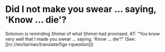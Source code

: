 # Did I not make you swear ... saying, 'Know ... die'?

Solomon is reminding Shimei of what Shimei had promised. AT: "You know very well that I made you swear ... saying, 'Know ... die'!" (See: [[rc://en/ta/man/translate/figs-rquestion]])

